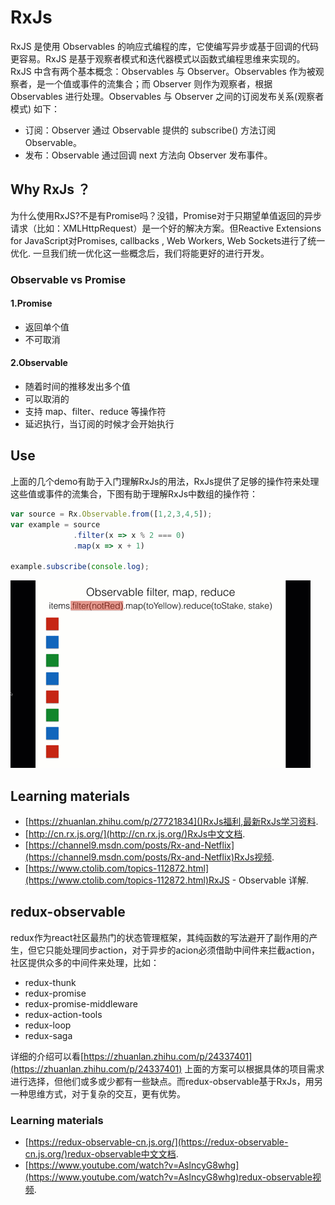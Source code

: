 # RxJs

RxJS 是使用 Observables 的响应式编程的库，它使编写异步或基于回调的代码更容易。RxJS 是基于观察者模式和迭代器模式以函数式编程思维来实现的。
RxJS 中含有两个基本概念：Observables 与 Observer。Observables 作为被观察者，是一个值或事件的流集合；而 Observer 则作为观察者，根据 Observables 
进行处理。Observables 与 Observer 之间的订阅发布关系(观察者模式) 如下：

- 订阅：Observer 通过 Observable 提供的 subscribe() 方法订阅 Observable。
- 发布：Observable 通过回调 next 方法向 Observer 发布事件。

## Why RxJs ？

为什么使用RxJS?不是有Promise吗？没错，Promise对于只期望单值返回的异步请求（比如：XMLHttpRequest）是一个好的解决方案。但Reactive Extensions for JavaScript对Promises, callbacks , Web Workers, Web Sockets进行了统一优化. 一旦我们统一优化这一些概念后，我们将能更好的进行开发。

### Observable vs Promise

#### 1.Promise

- 返回单个值
- 不可取消
  
#### 2.Observable

- 随着时间的推移发出多个值
- 可以取消的
- 支持 map、filter、reduce 等操作符
- 延迟执行，当订阅的时候才会开始执行

## Use

上面的几个demo有助于入门理解RxJs的用法，RxJs提供了足够的操作符来处理这些值或事件的流集合，下图有助于理解RxJs中数组的操作符：

```js
var source = Rx.Observable.from([1,2,3,4,5]);
var example = source
              .filter(x => x % 2 === 0)
              .map(x => x + 1)

example.subscribe(console.log);
```

![img](https://github.com/ozil-110/RxJs/blob/master/observable-operator.gif)

## Learning materials

- [https://zhuanlan.zhihu.com/p/27721834]()RxJs福利,最新RxJs学习资料.
- [http://cn.rx.js.org/](http://cn.rx.js.org/)RxJs中文文档.
- [https://channel9.msdn.com/posts/Rx-and-Netflix](https://channel9.msdn.com/posts/Rx-and-Netflix)RxJs视频.
- [https://www.ctolib.com/topics-112872.html](https://www.ctolib.com/topics-112872.html)RxJS - Observable 详解.

## redux-observable

redux作为react社区最热门的状态管理框架，其纯函数的写法避开了副作用的产生，但它只能处理同步action，对于异步的acion必须借助中间件来拦截action，社区提供众多的中间件来处理，比如：

- redux-thunk
- redux-promise
- redux-promise-middleware
- redux-action-tools
- redux-loop
- redux-saga

详细的介绍可以看[https://zhuanlan.zhihu.com/p/24337401](https://zhuanlan.zhihu.com/p/24337401)
上面的方案可以根据具体的项目需求进行选择，但他们或多或少都有一些缺点。而redux-observable基于RxJs，用另一种思维方式，对于复杂的交互，更有优势。

### Learning materials

- [https://redux-observable-cn.js.org/](https://redux-observable-cn.js.org/)redux-observable中文文档.
- [https://www.youtube.com/watch?v=AslncyG8whg](https://www.youtube.com/watch?v=AslncyG8whg)redux-observable视频.

